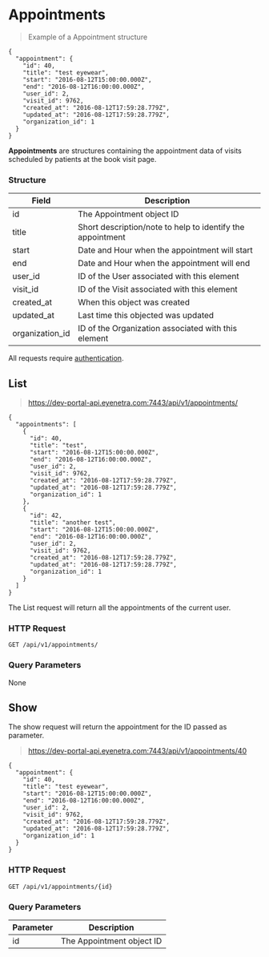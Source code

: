 # Appointments

> Example of a Appointment structure

````
{
  "appointment": {
    "id": 40,
    "title": "test eyewear",
    "start": "2016-08-12T15:00:00.000Z",
    "end": "2016-08-12T16:00:00.000Z",
    "user_id": 2,
    "visit_id": 9762,
    "created_at": "2016-08-12T17:59:28.779Z",
    "updated_at": "2016-08-12T17:59:28.779Z",
    "organization_id": 1
  }
}
````

**Appointments** are structures containing the appointment data of visits scheduled by patients at the book visit page.

### Structure

Field           | Description
--------------- | -------------------------------------------------------------------------------
id              | The Appointment object ID
title           | Short description/note to help to identify the appointment
start           | Date and Hour when the appointment will start
end             | Date and Hour when the appointment will end
user_id         | ID of the User associated with this element
visit_id        | ID of the Visit associated with this element
created_at      | When this object was created
updated_at      | Last time this objected was updated
organization_id | ID of the Organization associated with this element

<aside class="success">
All requests require <a href="#basic-authentication">authentication</a>.
</aside>

## List

> https://dev-portal-api.eyenetra.com:7443/api/v1/appointments/

````
{
  "appointments": [
    {
      "id": 40,
      "title": "test",
      "start": "2016-08-12T15:00:00.000Z",
      "end": "2016-08-12T16:00:00.000Z",
      "user_id": 2,
      "visit_id": 9762,
      "created_at": "2016-08-12T17:59:28.779Z",
      "updated_at": "2016-08-12T17:59:28.779Z",
      "organization_id": 1
    },
    {
      "id": 42,
      "title": "another test",
      "start": "2016-08-12T15:00:00.000Z",
      "end": "2016-08-12T16:00:00.000Z",
      "user_id": 2,
      "visit_id": 9762,
      "created_at": "2016-08-12T17:59:28.779Z",
      "updated_at": "2016-08-12T17:59:28.779Z",
      "organization_id": 1
    }    
  ]
}
````

The List request will return all the appointments of the current user.

### HTTP Request

`GET /api/v1/appointments/`

### Query Parameters

None


## Show

The show request will return the appointment for the ID passed as parameter.

> https://dev-portal-api.eyenetra.com:7443/api/v1/appointments/40

````
{
  "appointment": {
    "id": 40,
    "title": "test eyewear",
    "start": "2016-08-12T15:00:00.000Z",
    "end": "2016-08-12T16:00:00.000Z",
    "user_id": 2,
    "visit_id": 9762,
    "created_at": "2016-08-12T17:59:28.779Z",
    "updated_at": "2016-08-12T17:59:28.779Z",
    "organization_id": 1
  }
}
````
### HTTP Request

`GET /api/v1/appointments/{id}`

### Query Parameters

Parameter       | Description
--------------- | -------------------------------------------------------------------------------
id              | The Appointment object ID
